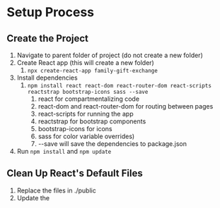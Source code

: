 # Setup Process

## Create the Project

1. Navigate to parent folder of project (do not create a new folder)
2. Create React app (this will create a new folder)
   1. `npx create-react-app family-gift-exchange`
3. Install dependencies
   1. `npm install react react-dom react-router-dom react-scripts reactstrap bootstrap-icons sass --save`
      1. react for compartmentalizing code
      2. react-dom and react-router-dom for routing between pages
      3. react-scripts for running the app
      4. reactstrap for bootstrap components
      5. bootstrap-icons for icons
      6. sass for color variable overrides)
      7. --save will save the dependencies to package.json
4. Run `npm install` and `npm update`

## Clean Up React's Default Files

1. Replace the files in ./public
2. Update the <title> in ./public/index.html
3. In ./src, create a components/ folder, a pages/ folder, and a styles/ folder
4. Move App.js to ./pages, rename to Home.js, and update imports
5. Move .css files to ./styles, rename to .scss, and update imports
6. Replace index.js with:
```JavaScript
import "./styles/index.scss";

import { BrowserRouter, Route, Routes } from "react-router-dom";

import App from "./pages/App";
import React from "react";
import ReactDOM from "react-dom/client";

const Root = () => {
	return (
		<React.StrictMode>
			<BrowserRouter>
				<Routes>
					<Route path="/" element={<App />} />
				</Routes>
			</BrowserRouter>
		</React.StrictMode>
	);
};

const root = ReactDOM.createRoot(document.getElementById("root"));
root.render(<Root />);
```
6. Remove extra .js files
7. Format files (Option + Shift + F)

## Git Setup

1. Add ignore/ to .gitignore
2. Add an ignore/ folder

## Run Locally

1. Run `npm start`